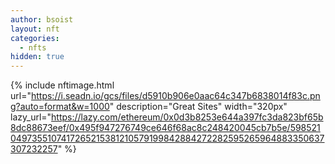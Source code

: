 ```yaml
---
author: bsoist
layout: nft
categories:
  - nfts
hidden: true
---
```

{% include nftimage.html url="https://i.seadn.io/gcs/files/d5910b906e0aac64c347b6838014f83c.png?auto=format&w=1000" description="Great Sites" width="320px" lazy_url="https://lazy.com/ethereum/0x0d3b8253e644a397fc3da823bf65b8dc88673eef/0x495f947276749ce646f68ac8c248420045cb7b5e/5985210497355107417265215381210579199842884272282595265964883350637307232257" %}

